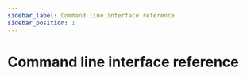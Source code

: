 ```yaml
---
sidebar_label: Command line interface reference
sidebar_position: 1
---
```


# Command line interface reference
